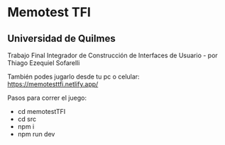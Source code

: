 # Memotest TFI
## Universidad de Quilmes
Trabajo Final Integrador de Construcción de Interfaces de Usuario - por Thiago Ezequiel Sofarelli

También podes jugarlo desde tu pc o celular: https://memotesttfi.netlify.app/

Pasos para correr el juego:

- cd memotestTFI
- cd src
- npm i
- npm run dev

